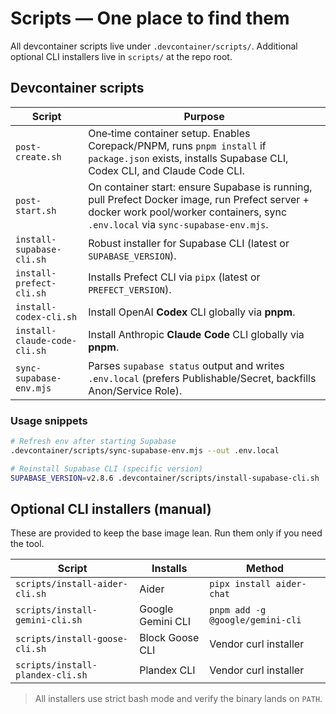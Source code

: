 # Scripts — One place to find them

All devcontainer scripts live under `.devcontainer/scripts/`. Additional optional CLI installers live in `scripts/` at the repo root.

## Devcontainer scripts

| Script | Purpose |
|---|---|
| `post-create.sh` | One‑time container setup. Enables Corepack/PNPM, runs `pnpm install` if `package.json` exists, installs Supabase CLI, Codex CLI, and Claude Code CLI. |
| `post-start.sh` | On container start: ensure Supabase is running, pull Prefect Docker image, run Prefect server + docker work pool/worker containers, sync `.env.local` via `sync-supabase-env.mjs`. |
| `install-supabase-cli.sh` | Robust installer for Supabase CLI (latest or `SUPABASE_VERSION`). |
| `install-prefect-cli.sh` | Installs Prefect CLI via `pipx` (latest or `PREFECT_VERSION`). |
| `install-codex-cli.sh` | Install OpenAI **Codex** CLI globally via **pnpm**. |
| `install-claude-code-cli.sh` | Install Anthropic **Claude Code** CLI globally via **pnpm**. |
| `sync-supabase-env.mjs` | Parses `supabase status` output and writes `.env.local` (prefers Publishable/Secret, backfills Anon/Service Role). |

### Usage snippets

```bash
# Refresh env after starting Supabase
.devcontainer/scripts/sync-supabase-env.mjs --out .env.local

# Reinstall Supabase CLI (specific version)
SUPABASE_VERSION=v2.8.6 .devcontainer/scripts/install-supabase-cli.sh
```

## Optional CLI installers (manual)

These are provided to keep the base image lean. Run them only if you need the tool.

| Script | Installs | Method |
|---|---|---|
| `scripts/install-aider-cli.sh` | Aider | `pipx install aider-chat` |
| `scripts/install-gemini-cli.sh` | Google Gemini CLI | `pnpm add -g @google/gemini-cli` |
| `scripts/install-goose-cli.sh` | Block Goose CLI | Vendor curl installer |
| `scripts/install-plandex-cli.sh` | Plandex CLI | Vendor curl installer |

> All installers use strict bash mode and verify the binary lands on `PATH`.
